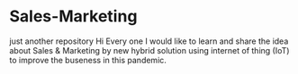 # Sales-Marketing
just another repository
Hi Every one I would like to learn and share the idea about Sales & Marketing by new hybrid solution using internet of thing (IoT) to improve the buseness in this pandemic. 
